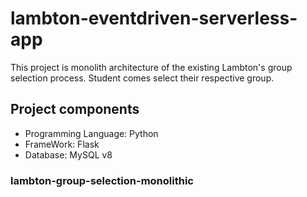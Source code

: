 # lambton-eventdriven-serverless-app
This project is monolith architecture of the existing Lambton's group selection process. Student comes select their respective group.


## Project components
- Programming Language: Python
- FrameWork: Flask
- Database: MySQL v8


### lambton-group-selection-monolithic
